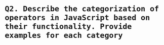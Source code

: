# ```Q2. Describe the categorization of operators in JavaScript based on their functionality. Provide examples for each category```

